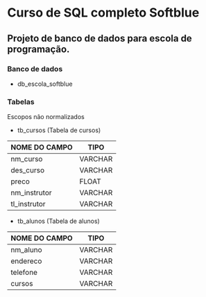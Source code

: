 # Curso de SQL completo Softblue

## Projeto de banco de dados para escola de programação.

### Banco de dados

- db_escola_softblue

### Tabelas

Escopos não normalizados

- tb_cursos (Tabela de cursos)

NOME DO CAMPO | TIPO
------------- | ------
nm_curso      | VARCHAR
des_curso     | VARCHAR
preco         | FLOAT
nm_instrutor  | VARCHAR
tl_instrutor  | VARCHAR


- tb_alunos (Tabela de alunos)

NOME DO CAMPO      | TIPO
------------------ | --------
nm_aluno           | VARCHAR
endereco           | VARCHAR
telefone           | VARCHAR
cursos             | VARCHAR
